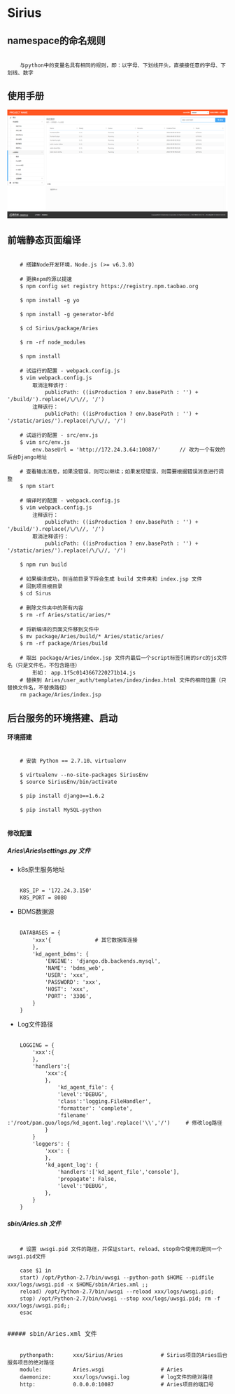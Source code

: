 # Sirius

## namespace的命名规则
<pre><code>
    与python中的变量名具有相同的规则，即：以字母、下划线开头，直接接任意的字母、下划线、数字
</code></pre>

## 使用手册

![Alt text][pod_info_image]


[pod_info_image]: readme/pod_info.png 'pod_info'


## 前端静态页面编译

<pre><code>
    # 搭建Node开发环境，Node.js (>= v6.3.0)

    # 更换npm的源以提速
    $ npm config set registry https://registry.npm.taobao.org
    
    $ npm install -g yo

    $ npm install -g generator-bfd

    $ cd Sirius/package/Aries
    
    $ rm -rf node_modules
    
    $ npm install

    # 试运行的配置 - webpack.config.js
    $ vim webpack.config.js
        取消注释该行：
            publicPath: ((isProduction ? env.basePath : '') + '/build/').replace(/\/\//, '/')
        注释该行：
            publicPath: ((isProduction ? env.basePath : '') + '/static/aries/').replace(/\/\//, '/')
    
    # 试运行的配置 - src/env.js
    $ vim src/env.js
        env.baseUrl = 'http://172.24.3.64:10087/'      // 改为一个有效的后台Django地址

    # 查看输出消息，如果没错误，则可以继续；如果发现错误，则需要根据错误消息进行调整
    $ npm start

    # 编译时的配置 - webpack.config.js
    $ vim webpack.config.js
        注释该行：
            publicPath: ((isProduction ? env.basePath : '') + '/build/').replace(/\/\//, '/')
        取消注释该行：
            publicPath: ((isProduction ? env.basePath : '') + '/static/aries/').replace(/\/\//, '/')

    $ npm run build

    # 如果编译成功，则当前目录下将会生成 build 文件夹和 index.jsp 文件
    # 回到项目根目录
    $ cd Sirus

    # 删除文件夹中的所有内容
    $ rm -rf Aries/static/aries/*

    # 将新编译的页面文件移到文件中
    $ mv package/Aries/build/* Aries/static/aries/
    $ rm -rf package/Aries/build

    # 取出 package/Aries/index.jsp 文件内最后一个script标签引用的src的js文件名（只是文件名，不包含路径）
        形如：	app.1f5c0143667220271b14.js
    # 替换到 Aries/user_auth/templates/index/index.html 文件的相同位置（只替换文件名，不替换路径）
    rm package/Aries/index.jsp
</code></pre>

## 后台服务的环境搭建、启动

#### 环境搭建
<pre><code>
    # 安装 Python == 2.7.10、virtualenv

    $ virtualenv --no-site-packages SiriusEnv
    $ source SiriusEnv/bin/activate

    $ pip install django==1.6.2

    $ pip install MySQL-python

</code></pre>

#### 修改配置

##### Aries\Aries\settings.py 文件

* k8s原生服务地址
<pre><code>
	K8S_IP = '172.24.3.150'
	K8S_PORT = 8080
</code></pre>

* BDMS数据源
<pre><code>
    DATABASES = {
        'xxx'{              # 其它数据库连接
        },
        'kd_agent_bdms': {
            'ENGINE': 'django.db.backends.mysql',
            'NAME': 'bdms_web',
            'USER': 'xxx',
            'PASSWORD': 'xxx',
            'HOST': 'xxx',
            'PORT': '3306',
        }
    }
</code></pre>

* Log文件路径
<pre><code>
    LOGGING = {
	    'xxx':{
        },
        'handlers':{
            'xxx':{
            },
                'kd_agent_file': {
                'level':'DEBUG',
                'class':'logging.FileHandler',
                'formatter': 'complete',
                'filename' :'/root/pan.guo/logs/kd_agent.log'.replace('\\','/')     # 修改log路径
            }
        }
        'loggers': {
            'xxx': {
            },
            'kd_agent_log': {
                'handlers':['kd_agent_file','console'],
                'propagate': False,
                'level':'DEBUG',
            },
        }
    }
</code></pre>

##### sbin/Aries.sh 文件
<pre><code>
    # 设置 uwsgi.pid 文件的路径，并保证start、reload、stop命令使用的是同一个uwsgi.pid文件

    case $1 in
    start) /opt/Python-2.7/bin/uwsgi --python-path $HOME --pidfile xxx/logs/uwsgi.pid -x $HOME/sbin/Aries.xml ;;
    reload) /opt/Python-2.7/bin/uwsgi --reload xxx/logs/uwsgi.pid;
    stop) /opt/Python-2.7/bin/uwsgi --stop xxx/logs/uwsgi.pid; rm -f xxx/logs/uwsgi.pid;;
    esac
</code><pre>

##### sbin/Aries.xml 文件
<pre><code>
    pythonpath:      xxx/Sirius/Aries            # Sirius项目的Aries后台服务项目的绝对路径
    module:          Aries.wsgi                  # Aries
    daemonize:       xxx/logs/uwsgi.log          # log文件的绝对路径
    http:            0.0.0.0:10087               # Aries项目的端口号
</code><pre>







